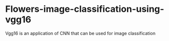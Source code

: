 # Flowers-image-classification-using-vgg16
Vgg16 is an application of CNN that can be used for image classification 
